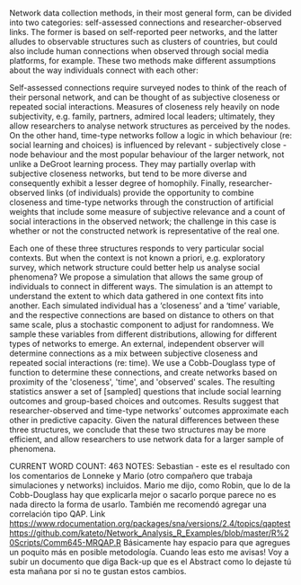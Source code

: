 Network data collection methods, in their most general form, can be divided into two categories: self-assessed connections and researcher-observed links. The former is based on self-reported peer networks, and the latter alludes to observable structures such as clusters of countries, but could also include human connections when observed through social media platforms, for example. These two methods make different assumptions about the way individuals connect with each other:

Self-assessed connections require surveyed nodes to think of the reach of their personal network, and can be thought of as subjective closeness or repeated social interactions. Measures of closeness rely heavily on node subjectivity, e.g. family, partners, admired local leaders; ultimately, they allow researchers to analyse network structures as perceived by the nodes. On the other hand, time-type networks follow a logic in which behaviour (re: social learning and choices) is influenced by relevant - subjectively close - node behaviour and the most popular behaviour of the larger network, not unlike a DeGroot learning process. They may partially overlap with subjective closeness networks, but tend to be more diverse and consequently exhibit a lesser degree of homophily. Finally, researcher-observed links (of individuals) provide the opportunity to combine closeness and time-type networks through the construction of artificial weights that include some measure of subjective relevance and a count of social interactions in the observed network; the challenge in this case is whether or not the constructed network is representative of the real one. 

Each one of these three structures responds to very particular social contexts. But when the context is not known a priori, e.g. exploratory survey, which network structure could better help us analyse social phenomena? We propose a simulation that allows the same group of individuals to connect in different ways. The simulation is an attempt to understand the extent to which data gathered in one context fits into another. Each simulated individual has a ‘closeness’ and a ‘time’ variable, and the respective connections are based on distance to others on that same scale, plus a stochastic component to adjust for randomness. We sample these variables from different distributions, allowing for different types of networks to emerge. An external, independent observer will determine connections as a mix between subjective closeness and repeated social interactions (re: time). We use a Cobb-Douglass type of function to determine these connections, and create networks based on proximity of the 'closeness', 'time', and 'observed' scales. The resulting statistics answer a set of [sampled] questions that include social learning outcomes and group-based choices and outcomes. Results suggest that researcher-observed and time-type networks’ outcomes approximate each other in predictive capacity. Given the natural differences between these three structures, we conclude that these two structures may be more efficient, and allow researchers to use network data for a larger sample of phenomena.

CURRENT WORD COUNT: 463 
NOTES: Sebastian - este es el resultado con los comentarios de Lonneke y Mario (otro compañero que trabaja simulaciones y networks) incluidos. Mario me dijo, como Robin, que lo de la Cobb-Douglass hay que explicarla mejor o sacarlo porque parece no es nada directo la forma de usarlo. También me recomendó agregar una correlación tipo QAP. Link https://www.rdocumentation.org/packages/sna/versions/2.4/topics/qaptest
https://github.com/kateto/Network_Analysis_R_Examples/blob/master/R%20Scripts/Comm645-MRQAP.R
Básicamente hay espacio para que agregues un poquito más en posible metodología. Cuando leas esto me avisas! Voy a subir un documento que diga Back-up que es el Abstract como lo dejaste tú esta mañana por si no te gustan estos cambios. 
